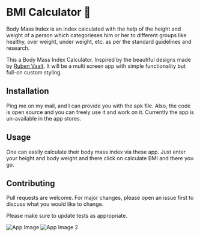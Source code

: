# BMI Calculator 💪

Body Mass Index is an index calculated with the help of the height and weight of a person which categorieses him or her to different groups
like healthy, over weight, under weight, etc. as per the standard guidelines and research.

This a Body Mass Index Calculator.
Inspired by the beautiful designs made by [Ruben Vaalt](https://dribbble.com/shots/4585382-Simple-BMI-Calculator).
It will be a multi screen app with simple functionality but full-on custom styling.

## Installation

Ping me on my mail, and I can provide you with the apk file.
Also, the code is open source and you can freely use it and work on it.
Currently the app is un-available in the app stores.

## Usage

One can easily calculate their body mass index via these app.
Just enter your height and body weight and there click on calculate BMI and there you go.

## Contributing
Pull requests are welcome. For major changes, please open an issue first to discuss what you would like to change.

Please make sure to update tests as appropriate.
 
![App Image](https://cdn.dribbble.com/users/1553101/screenshots/4585382/attachments/1036694/selector_page.png)     ![App Image 2](https://cdn.dribbble.com/users/1553101/screenshots/4585382/attachments/1036693/result_page.png)

